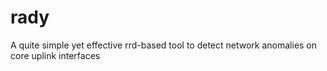 rady
====

A quite simple yet effective rrd-based tool to detect network anomalies on core uplink interfaces
